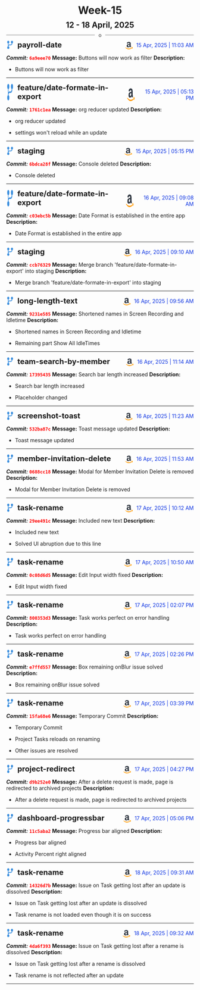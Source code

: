 <h1 style="text-align:center; margin-bottom:10px">Week-15</h1>
<h2 style="text-align:center; margin:0px">12 - 18 April, 2025</h2>
<div style="display: flex; align-items: center; justify-content: center;">
  <hr style="flex: 1; background-color: gray;" />
  <span style="padding: 0 10px;font-weight:bold; color:gray">o</span>
  <hr style="flex: 1; background-color: gray;" />
</div>

<div style="display: flex; justify-content: space-between; align-items:end;">
  <div style="display:flex">
      <img src="../assets/branch.svg" alt="GitHub Logo"  style="width:20px; margin:0 10px 0 0">
      <h3 style="margin: 0; padding:0; font-weight: bold; font-size:20px;">payroll-date</h3>
  </div>
  <div style="display:flex">
  <img src="../assets/amazon.svg" alt="Amazon Logo" style="width:20px">
    <span style="color:rgb(16, 54, 226); text-align: right; margin:0 0 0 10px; padding:0px;">15 Apr, 2025 | 11:03 AM</span>
  </div>
</div>

**_Commit:_** <code style="color: red; font-weight: bold;">6a9eee70</code>
**Message:** Buttons will now work as filter
**Description:**
- Buttons will now work as filter
---
<div style="display: flex; justify-content: space-between; align-items:end;">
  <div style="display:flex">
      <img src="../assets/branch.svg" alt="GitHub Logo"  style="width:20px; margin:0 10px 0 0">
      <h3 style="margin: 0; padding:0; font-weight: bold; font-size:20px;">feature/date-formate-in-export</h3>
  </div>
  <div style="display:flex">
  <img src="../assets/amazon.svg" alt="Amazon Logo" style="width:20px">
    <span style="color:rgb(16, 54, 226); text-align: right; margin:0 0 0 10px; padding:0px;">15 Apr, 2025 | 05:13 PM</span>
  </div>
</div>

**_Commit:_** <code style="color: red; font-weight: bold;">1761c1ea</code>
**Message:** org reducer updated
**Description:**
- org reducer updated

- settings won't reload while an update
---
<div style="display: flex; justify-content: space-between; align-items:end;">
  <div style="display:flex">
      <img src="../assets/branch.svg" alt="GitHub Logo"  style="width:20px; margin:0 10px 0 0">
      <h3 style="margin: 0; padding:0; font-weight: bold; font-size:20px;">staging</h3>
  </div>
  <div style="display:flex">
  <img src="../assets/amazon.svg" alt="Amazon Logo" style="width:20px">
    <span style="color:rgb(16, 54, 226); text-align: right; margin:0 0 0 10px; padding:0px;">15 Apr, 2025 | 05:15 PM</span>
  </div>
</div>

**_Commit:_** <code style="color: red; font-weight: bold;">6bdca28f</code>
**Message:** Console deleted
**Description:**
- Console deleted
---
<div style="display: flex; justify-content: space-between; align-items:end;">
  <div style="display:flex">
      <img src="../assets/branch.svg" alt="GitHub Logo"  style="width:20px; margin:0 10px 0 0">
      <h3 style="margin: 0; padding:0; font-weight: bold; font-size:20px;">feature/date-formate-in-export</h3>
  </div>
  <div style="display:flex">
  <img src="../assets/amazon.svg" alt="Amazon Logo" style="width:20px">
    <span style="color:rgb(16, 54, 226); text-align: right; margin:0 0 0 10px; padding:0px;">16 Apr, 2025 | 09:08 AM</span>
  </div>
</div>

**_Commit:_** <code style="color: red; font-weight: bold;">c03ebc5b</code>
**Message:** Date Format is established in the entire app
**Description:**
- Date Format is established in the entire app
---
<div style="display: flex; justify-content: space-between; align-items:end;">
  <div style="display:flex">
      <img src="../assets/branch.svg" alt="GitHub Logo"  style="width:20px; margin:0 10px 0 0">
      <h3 style="margin: 0; padding:0; font-weight: bold; font-size:20px;">staging</h3>
  </div>
  <div style="display:flex">
  <img src="../assets/amazon.svg" alt="Amazon Logo" style="width:20px">
    <span style="color:rgb(16, 54, 226); text-align: right; margin:0 0 0 10px; padding:0px;">16 Apr, 2025 | 09:10 AM</span>
  </div>
</div>

**_Commit:_** <code style="color: red; font-weight: bold;">ccb76329</code>
**Message:** Merge branch 'feature/date-formate-in-export' into staging
**Description:**
- Merge branch 'feature/date-formate-in-export' into staging
---
<div style="display: flex; justify-content: space-between; align-items:end;">
  <div style="display:flex">
      <img src="../assets/branch.svg" alt="GitHub Logo"  style="width:20px; margin:0 10px 0 0">
      <h3 style="margin: 0; padding:0; font-weight: bold; font-size:20px;">long-length-text</h3>
  </div>
  <div style="display:flex">
  <img src="../assets/amazon.svg" alt="Amazon Logo" style="width:20px">
    <span style="color:rgb(16, 54, 226); text-align: right; margin:0 0 0 10px; padding:0px;">16 Apr, 2025 | 09:56 AM</span>
  </div>
</div>

**_Commit:_** <code style="color: red; font-weight: bold;">9231e585</code>
**Message:** Shortened names in Screen Recording and Idletime
**Description:**
- Shortened names in Screen Recording and Idletime

- Remaining part Show All IdleTimes
---
<div style="display: flex; justify-content: space-between; align-items:end;">
  <div style="display:flex">
      <img src="../assets/branch.svg" alt="GitHub Logo"  style="width:20px; margin:0 10px 0 0">
      <h3 style="margin: 0; padding:0; font-weight: bold; font-size:20px;">team-search-by-member</h3>
  </div>
  <div style="display:flex">
  <img src="../assets/amazon.svg" alt="Amazon Logo" style="width:20px">
    <span style="color:rgb(16, 54, 226); text-align: right; margin:0 0 0 10px; padding:0px;">16 Apr, 2025 | 11:14 AM</span>
  </div>
</div>

**_Commit:_** <code style="color: red; font-weight: bold;">17395435</code>
**Message:** Search bar length increased
**Description:**
- Search bar length increased

- Placeholder changed
---
<div style="display: flex; justify-content: space-between; align-items:end;">
  <div style="display:flex">
      <img src="../assets/branch.svg" alt="GitHub Logo"  style="width:20px; margin:0 10px 0 0">
      <h3 style="margin: 0; padding:0; font-weight: bold; font-size:20px;">screenshot-toast</h3>
  </div>
  <div style="display:flex">
  <img src="../assets/amazon.svg" alt="Amazon Logo" style="width:20px">
    <span style="color:rgb(16, 54, 226); text-align: right; margin:0 0 0 10px; padding:0px;">16 Apr, 2025 | 11:23 AM</span>
  </div>
</div>

**_Commit:_** <code style="color: red; font-weight: bold;">532ba87c</code>
**Message:** Toast message updated
**Description:**
- Toast message updated
---
<div style="display: flex; justify-content: space-between; align-items:end;">
  <div style="display:flex">
      <img src="../assets/branch.svg" alt="GitHub Logo"  style="width:20px; margin:0 10px 0 0">
      <h3 style="margin: 0; padding:0; font-weight: bold; font-size:20px;">member-invitation-delete</h3>
  </div>
  <div style="display:flex">
  <img src="../assets/amazon.svg" alt="Amazon Logo" style="width:20px">
    <span style="color:rgb(16, 54, 226); text-align: right; margin:0 0 0 10px; padding:0px;">16 Apr, 2025 | 11:53 AM</span>
  </div>
</div>

**_Commit:_** <code style="color: red; font-weight: bold;">0688cc18</code>
**Message:** Modal for Member Invitation Delete is removed
**Description:**
- Modal for Member Invitation Delete is removed
---
<div style="display: flex; justify-content: space-between; align-items:end;">
  <div style="display:flex">
      <img src="../assets/branch.svg" alt="GitHub Logo"  style="width:20px; margin:0 10px 0 0">
      <h3 style="margin: 0; padding:0; font-weight: bold; font-size:20px;">task-rename</h3>
  </div>
  <div style="display:flex">
  <img src="../assets/amazon.svg" alt="Amazon Logo" style="width:20px">
    <span style="color:rgb(16, 54, 226); text-align: right; margin:0 0 0 10px; padding:0px;">17 Apr, 2025 | 10:12 AM</span>
  </div>
</div>

**_Commit:_** <code style="color: red; font-weight: bold;">29ee491c</code>
**Message:** Included new text
**Description:**
- Included new text

- Solved UI abruption due to this line
---
<div style="display: flex; justify-content: space-between; align-items:end;">
  <div style="display:flex">
      <img src="../assets/branch.svg" alt="GitHub Logo"  style="width:20px; margin:0 10px 0 0">
      <h3 style="margin: 0; padding:0; font-weight: bold; font-size:20px;">task-rename</h3>
  </div>
  <div style="display:flex">
  <img src="../assets/amazon.svg" alt="Amazon Logo" style="width:20px">
    <span style="color:rgb(16, 54, 226); text-align: right; margin:0 0 0 10px; padding:0px;">17 Apr, 2025 | 10:50 AM</span>
  </div>
</div>

**_Commit:_** <code style="color: red; font-weight: bold;">0c08d6d5</code>
**Message:** Edit Input width  fixed
**Description:**
- Edit Input width  fixed
---
<div style="display: flex; justify-content: space-between; align-items:end;">
  <div style="display:flex">
      <img src="../assets/branch.svg" alt="GitHub Logo"  style="width:20px; margin:0 10px 0 0">
      <h3 style="margin: 0; padding:0; font-weight: bold; font-size:20px;">task-rename</h3>
  </div>
  <div style="display:flex">
  <img src="../assets/amazon.svg" alt="Amazon Logo" style="width:20px">
    <span style="color:rgb(16, 54, 226); text-align: right; margin:0 0 0 10px; padding:0px;">17 Apr, 2025 | 02:07 PM</span>
  </div>
</div>

**_Commit:_** <code style="color: red; font-weight: bold;">800353d3</code>
**Message:** Task works perfect on error handling
**Description:**
- Task works perfect on error handling
---
<div style="display: flex; justify-content: space-between; align-items:end;">
  <div style="display:flex">
      <img src="../assets/branch.svg" alt="GitHub Logo"  style="width:20px; margin:0 10px 0 0">
      <h3 style="margin: 0; padding:0; font-weight: bold; font-size:20px;">task-rename</h3>
  </div>
  <div style="display:flex">
  <img src="../assets/amazon.svg" alt="Amazon Logo" style="width:20px">
    <span style="color:rgb(16, 54, 226); text-align: right; margin:0 0 0 10px; padding:0px;">17 Apr, 2025 | 02:26 PM</span>
  </div>
</div>

**_Commit:_** <code style="color: red; font-weight: bold;">e7ffd557</code>
**Message:** Box remaining onBlur issue solved
**Description:**
- Box remaining onBlur issue solved
---
<div style="display: flex; justify-content: space-between; align-items:end;">
  <div style="display:flex">
      <img src="../assets/branch.svg" alt="GitHub Logo"  style="width:20px; margin:0 10px 0 0">
      <h3 style="margin: 0; padding:0; font-weight: bold; font-size:20px;">task-rename</h3>
  </div>
  <div style="display:flex">
  <img src="../assets/amazon.svg" alt="Amazon Logo" style="width:20px">
    <span style="color:rgb(16, 54, 226); text-align: right; margin:0 0 0 10px; padding:0px;">17 Apr, 2025 | 03:39 PM</span>
  </div>
</div>

**_Commit:_** <code style="color: red; font-weight: bold;">15fa68e6</code>
**Message:** Temporary Commit
**Description:**
- Temporary Commit

- Project Tasks reloads on renaming
- Other issues are resolved
---
<div style="display: flex; justify-content: space-between; align-items:end;">
  <div style="display:flex">
      <img src="../assets/branch.svg" alt="GitHub Logo"  style="width:20px; margin:0 10px 0 0">
      <h3 style="margin: 0; padding:0; font-weight: bold; font-size:20px;">project-redirect</h3>
  </div>
  <div style="display:flex">
  <img src="../assets/amazon.svg" alt="Amazon Logo" style="width:20px">
    <span style="color:rgb(16, 54, 226); text-align: right; margin:0 0 0 10px; padding:0px;">17 Apr, 2025 | 04:27 PM</span>
  </div>
</div>

**_Commit:_** <code style="color: red; font-weight: bold;">d9b252e0</code>
**Message:** After a delete request is made, page is redirected to archived projects
**Description:**
- After a delete request is made, page is redirected to archived projects
---
<div style="display: flex; justify-content: space-between; align-items:end;">
  <div style="display:flex">
      <img src="../assets/branch.svg" alt="GitHub Logo"  style="width:20px; margin:0 10px 0 0">
      <h3 style="margin: 0; padding:0; font-weight: bold; font-size:20px;">dashboard-progressbar</h3>
  </div>
  <div style="display:flex">
  <img src="../assets/amazon.svg" alt="Amazon Logo" style="width:20px">
    <span style="color:rgb(16, 54, 226); text-align: right; margin:0 0 0 10px; padding:0px;">17 Apr, 2025 | 05:06 PM</span>
  </div>
</div>

**_Commit:_** <code style="color: red; font-weight: bold;">11c5aba2</code>
**Message:** Progress bar aligned
**Description:**
- Progress bar aligned

- Activity Percent right aligned
---
<div style="display: flex; justify-content: space-between; align-items:end;">
  <div style="display:flex">
      <img src="../assets/branch.svg" alt="GitHub Logo"  style="width:20px; margin:0 10px 0 0">
      <h3 style="margin: 0; padding:0; font-weight: bold; font-size:20px;">task-rename</h3>
  </div>
  <div style="display:flex">
  <img src="../assets/amazon.svg" alt="Amazon Logo" style="width:20px">
    <span style="color:rgb(16, 54, 226); text-align: right; margin:0 0 0 10px; padding:0px;">18 Apr, 2025 | 09:31 AM</span>
  </div>
</div>

**_Commit:_** <code style="color: red; font-weight: bold;">14326d7b</code>
**Message:** Issue on Task getting lost after an update is dissolved
**Description:**
- Issue on Task getting lost after an update is dissolved

- Task rename is not loaded even though it is on success
---
<div style="display: flex; justify-content: space-between; align-items:end;">
  <div style="display:flex">
      <img src="../assets/branch.svg" alt="GitHub Logo"  style="width:20px; margin:0 10px 0 0">
      <h3 style="margin: 0; padding:0; font-weight: bold; font-size:20px;">task-rename</h3>
  </div>
  <div style="display:flex">
  <img src="../assets/amazon.svg" alt="Amazon Logo" style="width:20px">
    <span style="color:rgb(16, 54, 226); text-align: right; margin:0 0 0 10px; padding:0px;">18 Apr, 2025 | 09:32 AM</span>
  </div>
</div>

**_Commit:_** <code style="color: red; font-weight: bold;">4da6f393</code>
**Message:** Issue on Task getting lost after a rename is dissolved
**Description:**
- Issue on Task getting lost after a rename is dissolved

- Task rename is not reflected after an update
---

